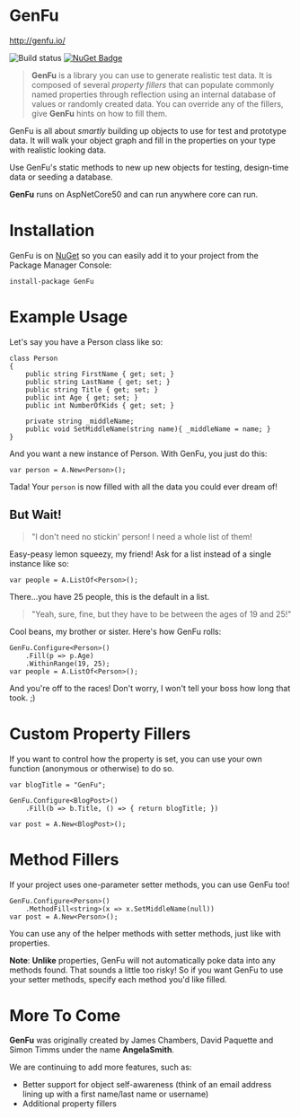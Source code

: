 GenFu 
===========

http://genfu.io/ 

![Build status](https://github.com/MisterJames/GenFu/workflows/Continuous%20Integration/badge.svg) [![NuGet Badge](https://buildstats.info/nuget/GenFu)](https://www.nuget.org/packages/GenFu/)

> **GenFu** is a library you can use to generate realistic test data. It is composed of several *property fillers* that can populate commonly named properties through reflection using an internal database of values or randomly created data. You can override any of the fillers, give **GenFu** hints on how to fill them.

GenFu is all about _smartly_ building up objects to use for test and prototype data. It will walk your object graph and fill in the properties on your type with realistic looking data.  

Use GenFu's static methods to new up new objects for testing, design-time data or seeding a database. 

**GenFu** runs on AspNetCore50 and can run anywhere core can run.

Installation
===========
GenFu is on [NuGet](https://nuget.org/packages/GenFu) so you can easily add it to your project from the Package Manager Console:

```   
install-package GenFu 
```


Example Usage
===========
Let's say you have a Person class like so:

```
class Person
{
    public string FirstName { get; set; }
    public string LastName { get; set; }
    public string Title { get; set; }
    public int Age { get; set; }
    public int NumberOfKids { get; set; }
	
	private string _middleName;
	public void SetMiddleName(string name){ _middleName = name; }
}
```

And you want a new instance of Person.  With GenFu, you just do this:

```
var person = A.New<Person>();
```

Tada!  Your `person` is now filled with all the data you could ever dream of!

## But Wait!

>"I don't need no stickin' person! I need a whole list of them! 

Easy-peasy lemon squeezy, my friend!  Ask for a list instead of a single instance like so:

```
var people = A.ListOf<Person>();
```

There...you have 25 people, this is the default in a list.

>"Yeah, sure, fine, but they have to be between the ages of 19 and 25!" 

Cool beans, my brother or sister.  Here's how GenFu rolls:

```
GenFu.Configure<Person>()
    .Fill(p => p.Age)
    .WithinRange(19, 25);
var people = A.ListOf<Person>();
```

And you're off to the races!  Don't worry, I won't tell your boss how long that took.  ;)

Custom Property Fillers
===========

If you want to control how the property is set, you can use your own function (anonymous or otherwise) to do so.

```
var blogTitle = "GenFu";

GenFu.Configure<BlogPost>()
    .Fill(b => b.Title, () => { return blogTitle; })

var post = A.New<BlogPost>();
```


Method Fillers
===========

If your project uses one-parameter setter methods, you can use GenFu too!

```
GenFu.Configure<Person>()
    .MethodFill<string>(x => x.SetMiddleName(null))
var post = A.New<Person>();
```

You can use any of the helper methods with setter methods, just like with properties.

**Note**: **Unlike** properties, GenFu will not automatically poke data into any methods found. That sounds a little too risky! So if you want GenFu to use your setter methods, specify each method you'd like filled.

More To Come
===========
**GenFu** was originally created by James Chambers, David Paquette and Simon Timms under the name **AngelaSmith**.  

We are continuing to add more features, such as:
 - Better support for object self-awareness (think of an email address lining up with a first name/last name or username)
 - Additional property fillers
